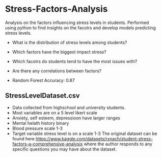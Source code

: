 # Stress-Factors-Analysis
Analysis on the factors influencing stress levels in students.
Performed using python to find insights on the facotrs and develop models predicting stress levels.

- What is the distribution of stress levels among students?
- Which factors have the biggest impact stress?
- Which facotrs do students tend to have the most issues with?
- Are there any correlations between factors?

- Random Forest Accuracy: 0.87

## StressLevelDataset.csv
- Data collected from highschool and university students.
- Most variables are on a 5 level likert scale
- Anxiety, self esteem, depressioon have larger ranges 
- Mental helath history binary
- Blood pressure scale 1-3
- Target variable stress level is on a scale 1-3
The original dataset can be found here https://www.kaggle.com/datasets/rxnach/student-stress-factors-a-comprehensive-analysis where the author responds to any specific questions you may have about the dataset.
